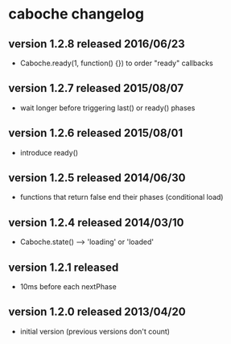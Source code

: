 
# caboche changelog


## version 1.2.8    released 2016/06/23

- Caboche.ready(1, function() {}) to order "ready" callbacks


## version 1.2.7    released 2015/08/07

- wait longer before triggering last() or ready() phases


## version 1.2.6    released 2015/08/01

- introduce ready()


## version 1.2.5    released 2014/06/30

- functions that return false end their phases (conditional load)


## version 1.2.4    released 2014/03/10

- Caboche.state() --> 'loading' or 'loaded'


## version 1.2.1    released

- 10ms before each nextPhase


## version 1.2.0    released 2013/04/20

- initial version (previous versions don't count)

